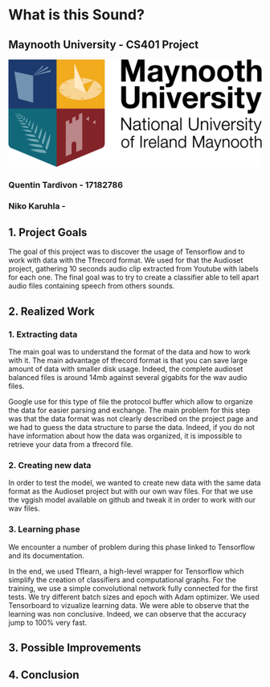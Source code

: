 # What is this Sound?
## Maynooth University - CS401 Project
![image](./maynooth-logo.png)

### Quentin Tardivon - 17182786
### Niko Karuhla - 

## 1. Project Goals

The goal of this project was to discover the usage of Tensorflow and to work with data with the Tfrecord format. 
We used for that the Audioset project, gathering 10 seconds audio clip extracted from Youtube with labels for each one.
The final goal was to try to create a classifier able to tell apart audio files containing speech from others sounds.

## 2. Realized Work

  ### 1. Extracting data

  The main goal was to understand the format of the data and how to work with it. The main advantage of tfrecord format is that you can 
  save large amount of data with smaller disk usage. Indeed, the complete audioset balanced files is around 14mb against several gigabits for
  the wav audio files. 

  Google use for this type of file the protocol buffer which allow to organize the data for easier parsing and exchange.
  The main problem for this step was that the data format was not clearly described on the project page and we had to guess the data structure 
  to parse the data. Indeed, if you do not have information about how the data was organized, it is impossible to retrieve your data from 
  a tfrecord file.
  ### 2. Creating new data
  In order to test the model, we wanted to create new data with the same data format as the Audioset project but with our own wav files. 
  For that we use the vggish model available on github and tweak it in order to work with our wav files.
  ### 3. Learning phase
  We encounter a number of problem during this phase linked to Tensorflow and its documentation. 
  
  In the end, we used Tflearn, a high-level wrapper for Tensorflow which simplify the creation of classifiers and computational graphs. 
  For the training, we use a simple convolutional network fully connected for the first tests. We try different batch sizes and epoch with Adam
  optimizer. We used Tensorboard to vizualize learning data. 
  We were able to observe that the learning was non conclusive. Indeed, we can observe that the accuracy jump to 100% very fast.

## 3. Possible Improvements

## 4. Conclusion
